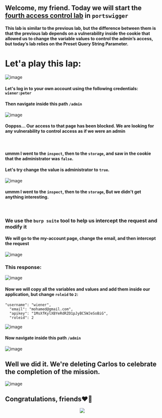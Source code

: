 ## Welcome, my friend. Today we will start the [fourth access control lab](https://portswigger.net/web-security/access-control/lab-user-role-can-be-modified-in-user-profile) in ```portswigger```

#### This lab is similar to the previous lab, but the difference between them is that the previous lab depends on a vulnerability inside the cookie that allowed us to change the variable values ​​to control the admin’s access, but today’s lab relies on the Preset Query String Parameter.



# Let'a play this lap:

![image](https://github.com/user-attachments/assets/a612b9bb-66fe-4f83-8558-6f5d07cba3e2)

#### Let's log in to your own account using the following credentials: ```wiener:peter```
#### Then navigate inside this path ```/admin```

![image](https://github.com/user-attachments/assets/1d7cd9e3-4c90-44e2-a4fe-78c3ad22acaf)

#### Ooppss... Our access to that page has been blocked. We are looking for any vulnerability to control access as if we were an admin

<br>



#### ummm I went to the ```inspect```, then to the ```storage```, and saw in the cookie that the administrator was ```false```.
#### Let's try change the value is administrator to ```true```.
![image](https://github.com/user-attachments/assets/a93f018c-bbee-4cdb-abe4-d5d82d707c53)

#### ummm I went to the ```inspect```, then to the ```storage```, But we didn't get anything interesting.


<br>

### We use the ```burp suite``` tool to help us intercept the request and modify it




#### We will go to the my-account page, change the email, and then intercept the request

![image](https://github.com/user-attachments/assets/677d381e-2b60-41fa-ac4f-542995d69f43)



### This response:

![image](https://github.com/user-attachments/assets/d6bfa277-09bd-425b-a5d4-6170134eee00)



#### Now we will copy all the variables and values ​​and add them inside our application, but change  ```roleid``` to ```2```:

```
"username": "wiener",
  "email": "mohamed@gmail.com",
  "apikey": "1MsXfKylXBYeRdRZO1pJyBC5WJeSoBiG",
  "roleid": 2
```

![image](https://github.com/user-attachments/assets/3ec4f277-e464-43fc-ad80-69ab1c8a8217)

#### Now navigate inside this path ```/admin```

![image](https://github.com/user-attachments/assets/f792c084-5dc5-4c5d-a978-3088252ebe85)



## Well we did it. We're deleting Carlos to celebrate the completion of the mission.

![image](https://github.com/user-attachments/assets/6438ba0f-503f-4ace-af98-0efd5e344453)

## Congratulations, friends❤️‍🔥


<p align="center">
<img src="https://github.com/user-attachments/assets/4a47523a-1ad6-403a-8ee2-ed0563d65121" >
</p>












